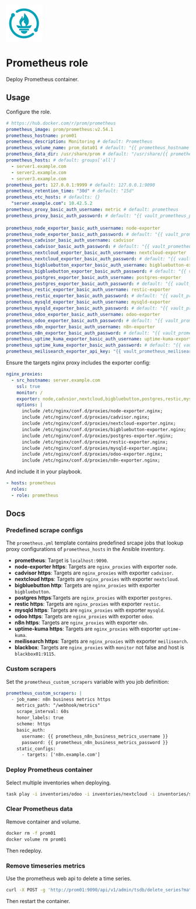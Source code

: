 <img src="/logos/prometheus.png" alt="prometheus logo" width="100" height="100">

# Prometheus role

Deploy Prometheus container.

## Usage

Configure the role.

```yml
# https://hub.docker.com/r/prom/prometheus
prometheus_image: prom/prometheus:v2.54.1
prometheus_hostname: prom01
prometheus_description: Monitoring # default: Prometheus
prometheus_volume_name: prom_data01 # default: "{{ prometheus_hostname }}"
prometheus_data_dir: /usr/share/prom # default: "/usr/share/{{ prometheus_hostname }}"
prometheus_hosts: # default: groups['all']
  - server1.example.com
  - server2.example.com
  - server3.example.com
prometheus_port: 127.0.0.1:9999 # default: 127.0.0.1:9090
prometheus_retention_time: "30d" # default: "15d"
prometheus_etc_hosts: # defaults: {}
  "server.example.com": 10.42.5.2
prometheus_proxy_basic_auth_username: metric # default: prometheus
prometheus_proxy_basic_auth_password: # default: "{{ vault_prometheus_proxy_basic_auth_password }}"

prometheus_node_exporter_basic_auth_username: node-exporter
prometheus_node_exporter_basic_auth_password: # default: "{{ vault_prometheus_node_exporter_basic_auth_password }}"
prometheus_cadvisor_basic_auth_username: cadvisor
prometheus_cadvisor_basic_auth_password: # default: "{{ vault_prometheus_cadvisor_basic_auth_password }}"
prometheus_nextcloud_exporter_basic_auth_username: nextcloud-exporter
prometheus_nextcloud_exporter_basic_auth_password: # default: "{{ vault_prometheus_nextcloud_exporter_basic_auth_password }}"
prometheus_bigbluebutton_exporter_basic_auth_username: bigbluebutton-exporter
prometheus_bigbluebutton_exporter_basic_auth_password: # default: "{{ vault_prometheus_bigbluebutton_exporter_basic_auth_password }}"
prometheus_postgres_exporter_basic_auth_username: postgres-exporter
prometheus_postgres_exporter_basic_auth_password: # default: "{{ vault_prometheus_postgres_exporter_basic_auth_password }}"
prometheus_restic_exporter_basic_auth_username: restic-exporter
prometheus_restic_exporter_basic_auth_password: # default: "{{ vault_prometheus_restic_server_basic_auth_password }}"
prometheus_mysqld_exporter_basic_auth_username: mysqld-exporter
prometheus_mysqld_exporter_basic_auth_password: # default: "{{ vault_prometheus_mysqld_exporter_basic_auth_password }}"
prometheus_odoo_exporter_basic_auth_username: odoo-exporter
prometheus_odoo_exporter_basic_auth_password: # default: "{{ vault_prometheus_odoo_exporter_basic_auth_password }}"
prometheus_n8n_exporter_basic_auth_username: n8n-exporter
prometheus_n8n_exporter_basic_auth_password: # default: "{{ vault_prometheus_n8n_exporter_basic_auth_password }}"
prometheus_uptime_kuma_exporter_basic_auth_username: uptime-kuma-exporter
prometheus_uptime_kuma_exporter_basic_auth_password: # default: "{{ vault_prometheus_uptime_kuma_exporter_basic_auth_password }}"
prometheus_meilisearch_exporter_api_key: "{{ vault_prometheus_meilisearch_exporter_api_key }}"
```

Ensure the targets nginx proxy includes the exporter config:

```yml
nginx_proxies:
  - src_hostname: server.example.com
    ssl: true
    monitor: /
    exporter: node,cadvsior,nextcloud,bigbluebutton,postgres,restic,mysqld,odoo,n8n
    options: |
      include /etc/nginx/conf.d/proxies/node-exporter.nginx;
      include /etc/nginx/conf.d/proxies/cadvisor.nginx;
      include /etc/nginx/conf.d/proxies/nextcloud-exporter.nginx;
      include /etc/nginx/conf.d/proxies/bigbluebutton-exporter.nginx;
      include /etc/nginx/conf.d/proxies/postgres-exporter.nginx;
      include /etc/nginx/conf.d/proxies/restic-exporter.nginx;
      include /etc/nginx/conf.d/proxies/mysqld-exporter.nginx;
      include /etc/nginx/conf.d/proxies/odoo-exporter.nginx;
      include /etc/nginx/conf.d/proxies/n8n-exporter.nginx;
```


And include it in your playbook.

```yml
- hosts: prometheus
  roles:
  - role: prometheus
```

## Docs

### Predefined scrape configs

The `prometheus.yml` template contains predefined srcape jobs that lookup proxy configurations of `prometheus_hosts` in the Ansible inventory.

* **prometheus**: Target is `localhost:9090`.
* **node-exporter https**: Targets are `nginx_proxies` with exporter `node`.
* **cadvisor https**: Targets are `nginx_proxies` with exporter `cadvisor`.
* **nextcloud https**: Targets are `nginx_proxies` with exporter `nextcloud`.
* **bigbluebutton http**: Targets are `nginx_proxies` with exporter `bigbluebutton`.
* **postgres https**:Targets are `nginx_proxies` with exporter `postgres`.
* **restic https**: Targets are `nginx_proxies` with exporter `restic`.
* **mysqld https**: Targets are `nginx_proxies` with exporter `mysqld`.
* **odoo https**: Targets are `nginx_proxies` with exporter `odoo`.
* **n8n https**: Targets are `nginx_proxies` with exporter `n8n`.
* **uptime-kuma https**: Targets are `nginx_proxies` with exporter `uptime-kuma`.
* **meilisearch https**: Targets are `nginx_proxies` with exporter `meilisearch`.
* **blackbox**: Targets are `nginx_proxies` with `monitor` not false and host is `blackbox01:9115`.

### Custom scrapers

Set the `prometheus_custom_scrapers` variable with you job definition:

```yml
prometheus_custom_scrapers: |
  - job_name: n8n business metrics https
    metrics_path: "/webhook/metrics"
    scrape_interval: 60s
    honor_labels: true
    scheme: https
    basic_auth:
      username: {{ prometheus_n8n_business_metrics_username }}
      password: {{ prometheus_n8n_business_metrics_password }}
    static_configs:
      - targets: ['n8n.example.com']
```

### Deploy Prometheus container

Select multiple inventories when deploying.

```bash
task play -i inventories/odoo -i inventories/nextcloud -i inventories/setup plays/setup.yml -l prometheus -t prometheus
```

### Clear Prometheus data

Remove container and volume.

```bash
docker rm -f prom01
docker volume rm prom01
```

Then redeploy.

### Remove timeseries metrics

Use the prometheus web api to delete a time series.

```bash
curl -X POST -g 'http://prom01:9090/api/v1/admin/tsdb/delete_series?match[]={instance="https://n8n.example.com/"}'
```

Then restart the container.